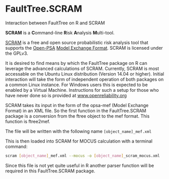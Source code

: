 # FaultTree.SCRAM
Interaction between FaultTree on R and SCRAM

**SCRAM** is a **C**ommand-line **R**isk **A**nalysis **M**ulti-tool.

[SCRAM](http://scram-pra.org) is a free and open source probabilistic risk analysis tool
that supports the [Open-PSA](http://open-psa.org)
[Model Exchange Format](https://open-psa.github.io/mef).
SCRAM is licensed under the GPLv3.

It is desired to find means by which the FaultTree package on R can leverage
the advanced calculations of SCRAM. Currently, SCRAM is most accessable on
the Ubuntu Linux distribution (Version 14.04 or higher). Initial interaction will
take the form of independent operation of both packages on a common Linux
instance. For Windows users this is expected to be enabled by a Virtual Machine.
Instructions for such a setup for those who have never done so is provided
at www.openreliability.org

SCRAM takes its input in the form of the opsa-mef (Model Exchange Format) in
an XML file. So the first function in the FaultTree.SCRAM package is a conversion
from the ftree object to the mef format. This function is ftree2mef.

The file will be written with the following name `[object_name]_mef.xml`

This is then loaded into SCRAM for MOCUS calculation with a terminal command:

```bash
scram [object_name]_mef.xml --mocus -o [object_name]_scram_mocus.xml
```

Since this file is not yet quite useful in R another parser function will
be required in this FaultTree.SCRAM package.
